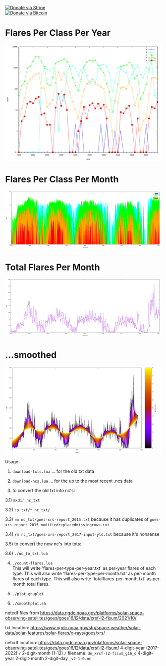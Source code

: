 [![Donate via Stripe](https://img.shields.io/badge/Donate-Stripe-green.svg)](https://buy.stripe.com/00gbJZ0OdcNs9zi288)<br>
[![Donate via Bitcoin](https://img.shields.io/badge/Donate-Bitcoin-green.svg)](bitcoin:37fsp7qQKU8XoHZGRQvVzQVP8FrEJ73cSJ)<br>

# Flares Per Class Per Year

![Flares Per Class Per Year](flares-per-type-per-year.svg)

# Flares Per Class Per Month 

![Flares Per Class Per Month](flares-per-type-per-month.svg)

# Total Flares Per Month

![Total Flares Per Month](totalflares-per-month.svg)

# ...smoothed

![...smoothed](totalflares-per-month-smoothed.svg)

Usage:

1) `download-txts.lua` ... for the old txt data

2) `download-ncs.lua` ... for the up to the most recent .ncs data

3) to convert the old txt into nc's:

3.1) `mkdir nc_txt`

3.2) `cp txt/* nc_txt/`

3.3) `rm nc_txt/goes-xrs-report_2015.txt`	 because it has duplicates of `goes-xrs-report_2015_modifiedreplacedmissingrows.txt`

3.4) `rm nc_txt/goes-xrs-report_2017-input-ytd.txt` because it's nonsense

3.5) to convert the new nc's into txts:

3.6) `./nc_to_txt.lua`

4) `./count-flares.lua`		
	This will write 'flares-per-type-per-year.txt' as per-year flares of each type.
	This will also write 'flares-per-type-per-month.txt' as per-month flares of each type.
	This will also write 'totalflares-per-month.txt' as per-month total flares.

5) `./plot.gnuplot`

6) `./smoothplot.sh`

netcdf files from https://data.ngdc.noaa.gov/platforms/solar-space-observing-satellites/goes/goes16/l2/data/xrsf-l2-flsum/2021/10/

txt location:
https://www.ngdc.noaa.gov/stp/space-weather/solar-data/solar-features/solar-flares/x-rays/goes/xrs/

netcdf location:
https://data.ngdc.noaa.gov/platforms/solar-space-observing-satellites/goes/goes16/l2/data/xrsf-l2-flsum/ 4-digit-year (2017-2022) `/` 2-digit-month (1-12) `/`
filename:
`dn_xrsf-l2-flsum_g16_d` 4-digit-year 2-digit-month 2-digit-day `_v2-1-0.nc`
